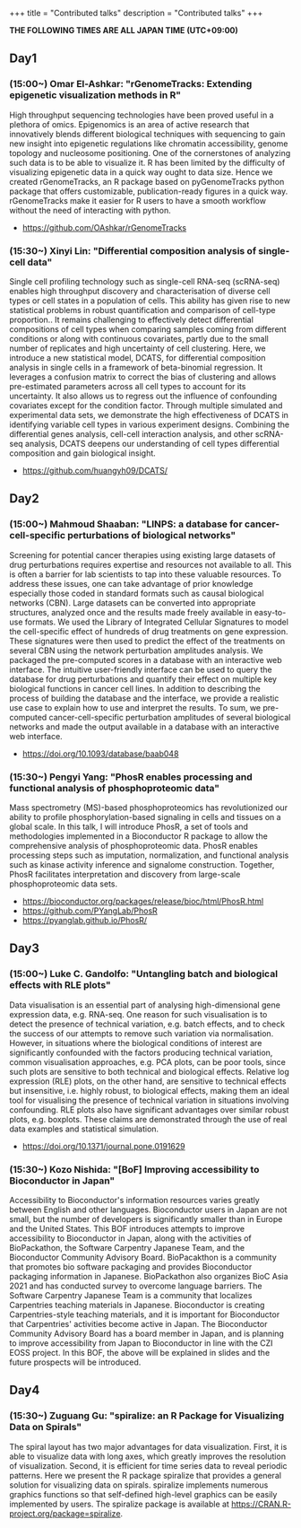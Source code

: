 +++
title = "Contributed talks"
description = "Contributed talks"
+++

**THE FOLLOWING TIMES ARE ALL JAPAN TIME (UTC+09:00)**

## Day1

### (15:00~) Omar El-Ashkar: "rGenomeTracks: Extending epigenetic visualization methods in R"

High throughput sequencing technologies have been proved useful in a plethora of omics. Epigenomics is an area of active research that innovatively blends different biological techniques with sequencing to gain new insight into epigenetic regulations like chromatin accessibility, genome topology and nucleosome positioning. One of the cornerstones of analyzing such data is to be able to visualize it. R has been limited by the difficulty of visualizing epigenetic data in a quick way ought to data size. Hence we created rGenomeTracks, an R package based on pyGenomeTracks python package that offers customizable, publication-ready figures in a quick way. rGenomeTracks make it easier for R users to have a smooth workflow without the need of interacting with python.

- https://github.com/OAshkar/rGenomeTracks

### (15:30~) Xinyi Lin: "Differential composition analysis of single-cell data"

Single cell profiling technology such as single-cell RNA-seq (scRNA-seq) enables high throughput discovery and characterisation of diverse cell types or cell states in a population of cells. This ability has given rise to new statistical problems in robust quantification and comparison of cell-type proportion.. It remains challenging to effectively detect differential compositions of cell types when comparing samples coming from different conditions or along with continuous covariates, partly due to the small number of replicates and high uncertainty of cell clustering. Here, we introduce a new statistical model, DCATS, for differential composition analysis in single cells in a framework of beta-binomial regression. It leverages a confusion matrix to correct the bias of clustering and allows pre-estimated parameters across all cell types to account for its uncertainty. It also allows us to regress out the influence of confounding covariates except for the condition factor. Through multiple simulated and experimental data sets, we demonstrate the high effectiveness of DCATS in identifying variable cell types in various experiment designs. Combining the differential genes analysis, cell-cell interaction analysis, and other scRNA-seq analysis, DCATS deepens our understanding of cell types differential composition and gain biological insight.

- https://github.com/huangyh09/DCATS/

## Day2

### (15:00~) Mahmoud Shaaban: "LINPS: a database for cancer-cell-specific perturbations of biological networks"

Screening for potential cancer therapies using existing large datasets of drug perturbations requires expertise and resources not available to all.
This is often a barrier for lab scientists to tap into these valuable resources.
To address these issues, one can take advantage of prior knowledge especially those coded in standard formats such as causal biological networks (CBN).
Large datasets can be converted into appropriate structures, analyzed once and the results made freely available in easy-to-use formats.
We used the Library of Integrated Cellular Signatures to model the cell-specific effect of hundreds of drug treatments on gene expression.
These signatures were then used to predict the effect of the treatments on several CBN using the network perturbation amplitudes analysis.
We packaged the pre-computed scores in a database with an interactive web interface.
The intuitive user-friendly interface can be used to query the database for drug perturbations and quantify their effect on multiple key biological functions in cancer cell lines.
In addition to describing the process of building the database and the interface, we provide a realistic use case to explain how to use and interpret the results.
To sum, we pre-computed cancer-cell-specific perturbation amplitudes of several biological networks and made the output available in a database with an interactive web interface.

- https://doi.org/10.1093/database/baab048

### (15:30~) Pengyi Yang: "PhosR enables processing and functional analysis of phosphoproteomic data"

Mass spectrometry (MS)-based phosphoproteomics has revolutionized our ability to profile phosphorylation-based signaling in cells and tissues on a global scale.
In this talk, I will introduce PhosR, a set of tools and methodologies implemented in a Bioconductor R package to allow the comprehensive analysis of phosphoproteomic data.
PhosR enables processing steps such as imputation, normalization, and functional analysis such as kinase activity inference and signalome construction.
Together, PhosR facilitates interpretation and discovery from large-scale phosphoproteomic data sets.

- https://bioconductor.org/packages/release/bioc/html/PhosR.html
- https://github.com/PYangLab/PhosR
- https://pyanglab.github.io/PhosR/

## Day3

### (15:00~) Luke C. Gandolfo: "Untangling batch and biological effects with RLE plots"

Data visualisation is an essential part of analysing high-dimensional gene expression data, e.g. RNA-seq. One reason for such visualisation is to detect the presence of technical variation, e.g. batch effects, and to check the success of our attempts to remove such variation via normalisation.
However, in situations where the biological conditions of interest are significantly confounded with the factors producing technical variation, common visualisation approaches, e.g. PCA plots, can be poor tools, since such plots are sensitive to both technical and biological effects.
Relative log expression (RLE) plots, on the other hand, are sensitive to technical effects but insensitive, i.e. highly robust, to biological effects, making them an ideal tool for visualising the presence of technical variation in situations involving confounding.
RLE plots also have significant advantages over similar robust plots, e.g. boxplots.
These claims are demonstrated through the use of real data examples and statistical simulation.

- https://doi.org/10.1371/journal.pone.0191629

### (15:30~) Kozo Nishida: "[BoF] Improving accessibility to Bioconductor in Japan"

Accessibility to Bioconductor's information resources varies greatly between English and other languages. Bioconductor users in Japan are not small, but the number of developers is significantly smaller than in Europe and the United States.
This BOF introduces attempts to improve accessibility to Bioconductor in Japan, along with the activities of BioPackathon, the Software Carpentry Japanese Team, and the Bioconductor Community Advisory Board.
BioPacakthon is a community that promotes bio software packaging and provides Bioconductor packaging information in Japanese. BioPackathon also organizes BioC Asia 2021 and has conducted survey to overcome language barriers.
The Software Carpentry Japanese Team is a community that localizes Carpentries teaching materials in Japanese.
Bioconductor is creating Carpentries-style teaching materials, and it is important for Bioconductor that Carpentries' activities become active in Japan.
The Bioconductor Community Advisory Board has a board member in Japan, and is planning to improve accessibility from Japan to Bioconductor in line with the CZI EOSS project.
In this BOF, the above will be explained in slides and the future prospects will be introduced.

## Day4
 
### (15:30~) Zuguang Gu: "spiralize: an R Package for Visualizing Data on Spirals"
 
The spiral layout has two major advantages for data visualization. First, it is able to visualize data with long axes, which greatly improves the resolution of visualization. Second, it is efficient for time series data to reveal periodic patterns. Here we present the R package spiralize that provides a general solution for visualizing data on spirals. spiralize implements numerous graphics functions so that self-defined high-level graphics can be easily implemented by users. The spiralize package is available at https://CRAN.R-project.org/package=spiralize.
